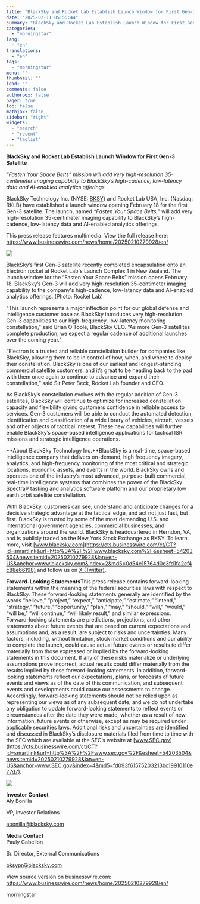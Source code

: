 ```yaml
---
title: "BlackSky and Rocket Lab Establish Launch Window for First Gen-3 Satellite"
date: "2025-02-11 05:55:44"
summary: "BlackSky and Rocket Lab Establish Launch Window for First Gen-3 Satellite “Fasten Your Space Belts” mission will add very high-resolution 35-centimeter imaging capability to BlackSky’s high-cadence, low-latency data and AI-enabled analytics offerings BlackSky Technology Inc. (NYSE: BKSY) and Rocket Lab USA, Inc. (Nasdaq: RKLB) have established a launch window opening..."
categories:
  - "morningstar"
lang:
  - "en"
translations:
  - "en"
tags:
  - "morningstar"
menu: ""
thumbnail: ""
lead: ""
comments: false
authorbox: false
pager: true
toc: false
mathjax: false
sidebar: "right"
widgets:
  - "search"
  - "recent"
  - "taglist"
---
```


**BlackSky and Rocket Lab Establish Launch Window for First Gen-3 Satellite**

*“Fasten Your Space Belts” mission will add very high-resolution 35-centimeter imaging capability to BlackSky’s high-cadence, low-latency data and AI-enabled analytics offerings*

BlackSky Technology Inc. (NYSE: [BKSY](https://cts.businesswire.com/ct/CT?id=smartlink&url=https%3A%2F%2Fir.blacksky.com%2F&esheet=54203504&newsitemid=20250210279928&lan=en-US&anchor=BKSY&index=1&md5=d4353dd8ea9146691bcc45c9dde3d855)) and Rocket Lab USA, Inc. (Nasdaq: RKLB) have established a launch window opening February 18 for the first Gen-3 satellite. The launch, named *“Fasten Your Space Belts,”* will add very high-resolution 35-centimeter imaging capability to BlackSky’s high-cadence, low-latency data and AI-enabled analytics offerings.

This press release features multimedia. View the full release here: <https://www.businesswire.com/news/home/20250210279928/en/>

 ![](https://mms.businesswire.com/media/20250210279928/en/2378009/4/F60_Integration_007.jpg)

BlackSky’s first Gen-3 satellite recently completed encapsulation onto an Electron rocket at Rocket Lab's Launch Complex 1 in New Zealand. The launch window for the “Fasten Your Space Belts” mission opens February 18. BlackSky’s Gen-3 will add very high-resolution 35-centimeter imaging capability to the company's high-cadence, low-latency data and AI-enabled analytics offerings. (Photo: Rocket Lab)

“This launch represents a major inflection point for our global defense and intelligence customer base as BlackSky introduces very high-resolution Gen-3 capabilities to our high-frequency, low-latency monitoring constellation,” said Brian O’Toole, BlackSky CEO. “As more Gen-3 satellites complete production, we expect a regular cadence of additional launches over the coming year.”

“Electron is a trusted and reliable constellation builder for companies like BlackSky, allowing them to be in control of how, when, and where to deploy their constellation. BlackSky is one of our earliest and longest-standing commercial satellite customers, and it’s great to be heading back to the pad with them once again to continue to advance and expand their constellation,” said Sir Peter Beck, Rocket Lab founder and CEO.

As BlackSky’s constellation evolves with the regular addition of Gen-3 satellites, BlackSky will continue to optimize for increased constellation capacity and flexibility giving customers confidence in reliable access to services. Gen-3 customers will be able to conduct the automated detection, identification and classification of a wide library of vehicles, aircraft, vessels and other objects of tactical interest. These new capabilities will further enable BlackSky’s space-based intelligence applications for tactical ISR missions and strategic intelligence operations.

**About BlackSky Technology Inc.**BlackSky is a real-time, space-based intelligence company that delivers on-demand, high frequency imagery, analytics, and high-frequency monitoring of the most critical and strategic locations, economic assets, and events in the world. BlackSky owns and operates one of the industry’s most advanced, purpose-built commercial, real-time intelligence systems that combines the power of the BlackSky Spectra® tasking and analytics software platform and our proprietary low earth orbit satellite constellation.

With BlackSky, customers can see, understand and anticipate changes for a decisive strategic advantage at the tactical edge, and act not just fast, but first. BlackSky is trusted by some of the most demanding U.S. and international government agencies, commercial businesses, and organizations around the world. BlackSky is headquartered in Herndon, VA, and is publicly traded on the New York Stock Exchange as BKSY. To learn more, visit [www.blacksky.com](https://cts.businesswire.com/ct/CT?id=smartlink&url=http%3A%2F%2Fwww.blacksky.com%2F&esheet=54203504&newsitemid=20250210279928&lan=en-US&anchor=www.blacksky.com&index=2&md5=0d54e15764d0e3fd1fa2cf4c88e66198) and follow us on [X (Twitter)](https://cts.businesswire.com/ct/CT?id=smartlink&url=https%3A%2F%2Ftwitter.com%2FBlackSky_Inc&esheet=54203504&newsitemid=20250210279928&lan=en-US&anchor=X+%28Twitter%29&index=3&md5=174f06f0519af5e3aa000801d9e562c0).

**Forward-Looking Statements**This press release contains forward-looking statements within the meaning of the federal securities laws with respect to BlackSky. These forward-looking statements generally are identified by the words “believe,” “project,” “expect,” “anticipate,” “estimate,” “intend,” “strategy,” “future,” “opportunity,” “plan,” “may,” “should,” “will,” “would,” “will be,” “will continue,” “will likely result,” and similar expressions. Forward-looking statements are predictions, projections, and other statements about future events that are based on current expectations and assumptions and, as a result, are subject to risks and uncertainties. Many factors, including, without limitation, stock market conditions and our ability to complete the launch, could cause actual future events or results to differ materially from those expressed or implied by the forward-looking statements in this document. If any of these risks materialize or underlying assumptions prove incorrect, actual results could differ materially from the results implied by these forward-looking statements. In addition, forward-looking statements reflect our expectations, plans, or forecasts of future events and views as of the date of this communication, and subsequent events and developments could cause our assessments to change. Accordingly, forward-looking statements should not be relied upon as representing our views as of any subsequent date, and we do not undertake any obligation to update forward-looking statements to reflect events or circumstances after the date they were made, whether as a result of new information, future events or otherwise, except as may be required under applicable securities laws. Additional risks and uncertainties are identified and discussed in BlackSky’s disclosure materials filed from time to time with the SEC which are available at the SEC’s website at [www.SEC.gov](https://cts.businesswire.com/ct/CT?id=smartlink&url=http%3A%2F%2Fwww.sec.gov%2F&esheet=54203504&newsitemid=20250210279928&lan=en-US&anchor=www.SEC.gov&index=4&md5=fd093f61575203213bc19910110e77d7).

 ![](https://cts.businesswire.com/ct/CT?id=bwnews&sty=20250210279928r1&sid=mstr3&distro=nx&lang=en)

**Investor Contact**  
Aly Bonilla
  
VP, Investor Relations
  
[abonilla@blacksky.com](mailto:abonilla@blacksky.com)

**Media Contact**  
Pauly Cabellon
  
Sr. Director, External Communications
  
[bksypr@blacksky.com](mailto:bksypr@blacksky.com)

View source version on businesswire.com: <https://www.businesswire.com/news/home/20250210279928/en/>

[morningstar](https://www.morningstar.com/news/business-wire/20250210279928/blacksky-and-rocket-lab-establish-launch-window-for-first-gen-3-satellite)
